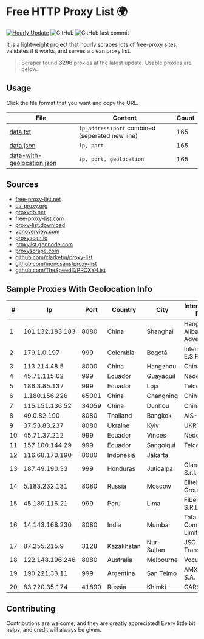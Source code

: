 
# Free HTTP Proxy List 🌍

[![Hourly Update](https://github.com/mertguvencli/http-proxy-list/actions/workflows/main.yml/badge.svg?branch=main)](https://github.com/mertguvencli/http-proxy-list/actions/workflows/main.yml)
![GitHub](https://img.shields.io/github/license/mertguvencli/http-proxy-list)
![GitHub last commit](https://img.shields.io/github/last-commit/mertguvencli/http-proxy-list)

It is a lightweight project that hourly scrapes lots of free-proxy sites, validates if it works, and serves a clean proxy list.


> Scraper found **3296** proxies at the latest update. Usable proxies are below.

## Usage

Click the file format that you want and copy the URL.


|File|Content|Count|
|----|-------|-----|
|[data.txt](https://raw.githubusercontent.com/mertguvencli/http-proxy-list/main/proxy-list/data.txt)|`ip_address:port` combined (seperated new line)|165|
|[data.json](https://raw.githubusercontent.com/mertguvencli/http-proxy-list/main/proxy-list/data.json)|`ip, port`|165|
|[data-with-geolocation.json](https://raw.githubusercontent.com/mertguvencli/http-proxy-list/main/proxy-list/data-with-geolocation.json)|`ip, port, geolocation`|165|

## Sources

* [free-proxy-list.net](https://free-proxy-list.net)
* [us-proxy.org](https://www.us-proxy.org)
* [proxydb.net](http://proxydb.net)
* [free-proxy-list.com](https://free-proxy-list.com/?page=&port=&type%5B%5D=http&type%5B%5D=https&up_time=0&search=Search)
* [proxy-list.download](https://www.proxy-list.download/HTTP)
* [vpnoverview.com](https://vpnoverview.com/privacy/anonymous-browsing/free-proxy-servers)
* [proxyscan.io](https://www.proxyscan.io)
* [proxylist.geonode.com](https://proxylist.geonode.com/api/proxy-list?limit=300&page=1&sort_by=lastChecked&sort_type=desc&protocols=http,https)
* [proxyscrape.com](https://api.proxyscrape.com/v2/?request=displayproxies&protocol=http&timeout=10000&country=all&ssl=all&anonymity=all)
* [github.com/clarketm/proxy-list](https://raw.githubusercontent.com/clarketm/proxy-list/master/proxy-list-raw.txt)
* [github.com/monosans/proxy-list](https://raw.githubusercontent.com/monosans/proxy-list/main/proxies/http.txt)
* [github.com/TheSpeedX/PROXY-List](https://raw.githubusercontent.com/TheSpeedX/PROXY-List/master/http.txt)


## Sample Proxies With Geolocation Info

|#|Ip|Port|Country|City|Internet Service Provider|
|-|--|----|-------|----|-------------------------|
|1|101.132.183.183|8080|China|Shanghai|Hangzhou Alibaba Advertising Co|
|2|179.1.0.197|999|Colombia|Bogotá|Internexa S.a. E.S.P|
|3|113.214.48.5|8000|China|Hangzhou|Chinanet|
|4|45.71.115.62|999|Ecuador|Guayaquil|Nedetel S.A.|
|5|186.3.85.137|999|Ecuador|Loja|Telconet S.A|
|6|1.180.156.226|65001|China|Changning|Chinanet|
|7|115.151.136.52|34059|China|Dunhou|Chinanet|
|8|49.0.82.190|8080|Thailand|Bangkok|AIS-Fibre|
|9|37.53.83.237|8080|Ukraine|Kyiv|UKRTELECOM|
|10|45.71.37.212|999|Ecuador|Vinces|Nedetel S.A.|
|11|157.100.144.29|999|Ecuador|Sangolqui|Telconet S.A|
|12|116.68.170.190|8080|Indonesia|Jakarta||
|13|187.49.190.33|999|Honduras|Juticalpa|Olancho NET S.r.l. De C.V.|
|14|5.183.232.131|8080|Russia|Moscow|Elitel Telecom Group Ltd|
|15|45.189.116.21|999|Peru|Lima|Fiber Digital S.R.L|
|16|14.143.168.230|8080|India|Mumbai|Tata Communications Limited|
|17|87.255.215.9|3128|Kazakhstan|Nur-Sultan|JSC Transtelecom|
|18|122.148.196.246|8080|Australia|Melbourne|Vocus PTY LTD|
|19|190.221.33.11|999|Argentina|San Telmo|AMX Argentina S.A.|
|20|83.220.35.174|41890|Russia|Khimki|GARS-Block1|



## Contributing

Contributions are welcome, and they are greatly appreciated! Every
little bit helps, and credit will always be given.

